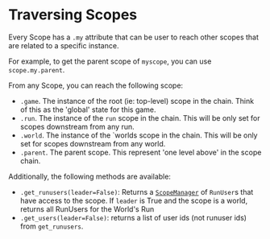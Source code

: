 # Traversing Scopes

Every Scope has a `.my` attribute that can be user to reach other scopes that are related to a specific instance.

For example, to get the parent scope of `myscope`, you can use `scope.my.parent`.

From any Scope, you can reach the following scope:

* `.game`. The instance of the root (ie: top-level) scope in the chain. Think of this as the 'global' state for this game.
* `.run`. The instance of the `run` scope in the chain. This will be only set for scopes downstream from any run.
* `.world`. The instance of the `worlds scope in the chain. This will be only set for scopes downstream from any world.
* `.parent`. The parent scope. This represent 'one level above' in the scope chain.

Additionally, the following methods are available:

* `.get_runusers(leader=False)`: Returns a [`ScopeManager`](./scopemanager.md) of `RunUser`s that have access to the scope. If `leader` is True and the scope is a world, returns all RunUsers for the World's Run
* `.get_users(leader=False)`: returns a list of user ids (not runuser ids) from `get_runusers`.
